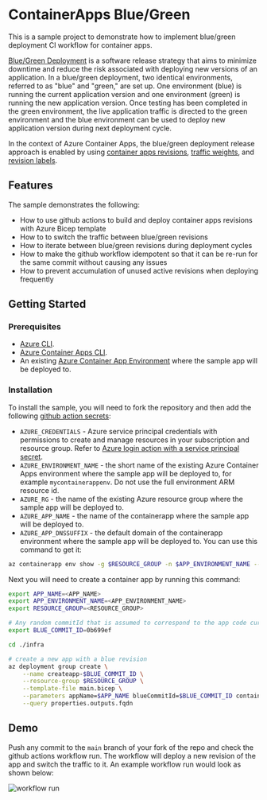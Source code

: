 # ContainerApps Blue/Green

This is a sample project to demonstrate how to implement blue/green deployment CI workflow for container apps. 

[Blue/Green Deployment](https://martinfowler.com/bliki/BlueGreenDeployment.html) is a software release strategy that aims to minimize downtime and reduce the risk associated with deploying new versions of an application. In a blue/green deployment, two identical environments, referred to as "blue" and "green," are set up. One environment (blue) is running the current application version and one environment (green) is running the new application version. Once testing has been completed in the green environment, the live application traffic is directed to the green environment and the blue environment can be used to deploy new application version during next deployment cycle.

In the context of Azure Container Apps, the blue/green deployment release approach is enabled by using [container apps revisions](https://learn.microsoft.com/en-us/azure/container-apps/revisions), [traffic weights](https://learn.microsoft.com/en-us/azure/container-apps/traffic-splitting), and [revision labels](https://learn.microsoft.com/en-us/azure/container-apps/revisions#revision-labels). 

## Features

The sample demonstrates the following:

* How to use github actions to build and deploy container apps revisions with Azure Bicep template
* How to to switch the traffic between blue/green revisions
* How to iterate between blue/green revisions during deployment cycles
* How to make the github workflow idempotent so that it can be re-run for the same commit without causing any issues
* How to prevent accumulation of unused active revisions when deploying frequently

## Getting Started

### Prerequisites

- [Azure CLI](https://docs.microsoft.com/en-us/cli/azure/install-azure-cli).
- [Azure Container Apps CLI](https://docs.microsoft.com/en-us/azure/container-apps/quickstart-cli).
- An existing [Azure Container App Environment](https://learn.microsoft.com/en-us/azure/container-apps/environment) where the sample app will be deployed to.

### Installation

To install the sample, you will need to fork the repository and then add the following [github action secrets](https://github.com/Azure/actions-workflow-samples/blob/master/assets/create-secrets-for-GitHub-workflows.md):

- `AZURE_CREDENTIALS` - Azure service principal credentials with permissions to create and manage resources in your subscription and resource group. Refer to [Azure login action with a service principal secret](https://learn.microsoft.com/en-us/azure/developer/github/connect-from-azure?tabs=azure-portal%2Cwindows#use-the-azure-login-action-with-a-service-principal-secret).
- `AZURE_ENVIRONMENT_NAME` - the short name of the existing Azure Container Apps environment where the sample app will be deployed to, for example `mycontainerappenv`. Do not use the full environment ARM resource id.
- `AZURE_RG` - the name of the existing Azure resource group where the sample app will be deployed to.
- `AZURE_APP_NAME` - the name of the containerapp where the sample app will be deployed to.
- `AZURE_APP_DNSSUFFIX` - the default domain of the containerapp environment where the sample app will be deployed to. You can use this command to get it:

```bash
az containerapp env show -g $RESOURCE_GROUP -n $APP_ENVIRONMENT_NAME --query properties.defaultDomain
```

Next you will need to create a container app by running this command:

```bash
export APP_NAME=<APP_NAME>
export APP_ENVIRONMENT_NAME=<APP_ENVIRONMENT_NAME>
export RESOURCE_GROUP=<RESOURCE_GROUP>

# Any random commitId that is assumed to correspond to the app code currently in production
export BLUE_COMMIT_ID=0b699ef

cd ./infra

# create a new app with a blue revision
az deployment group create \
    --name createapp-$BLUE_COMMIT_ID \
    --resource-group $RESOURCE_GROUP \
    --template-file main.bicep \
    --parameters appName=$APP_NAME blueCommitId=$BLUE_COMMIT_ID containerAppsEnvironmentName=$APP_ENVIRONMENT_NAME \
    --query properties.outputs.fqdn
````

## Demo

Push any commit to the `main` branch of your fork of the repo and check the github actions workflow run. The workflow will deploy a new revision of the app and switch the traffic to it. An example workflow run would look as shown below:

![workflow run](./docs/example-workflow.png)
